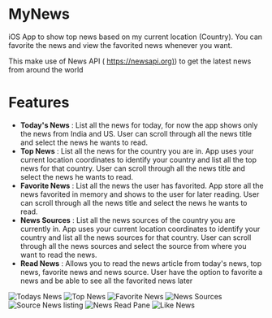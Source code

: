 # MyNews

iOS App to show top news based on my current location (Country). You can favorite the news and view the favorited news whenever you want.

This make use of News API ( [https://newsapi.org)](https://newsapi.org)) to get the latest news from around the world

# Features

- **Today&#39;s News** : List all the news for today, for now the app shows only the news from India and US. User can scroll through all the news title and select the news he wants to read.
- **Top News** : List all the news for the country you are in. App uses your current location coordinates to identify your country and list all the top news for that country. User can scroll through all the news title and select the news he wants to read.
- **Favorite News** : List all the news the user has favorited. App store all the news favorited in memory and shows to the user for later reading. User can scroll through all the news title and select the news he wants to read.
- **News Sources** : List all the news sources of the country you are currently in. App uses your current location coordinates to identify your country and list all the news sources for that country. User can scroll through all the news sources and select the source from where you want to read the news.
- **Read News** : Allows you to read the news article from today's news, top news, favorite news and news source. User have the option to favorite a news and be able to see all the favorited news later

![Todays News](https://github.com/alexxavier84/MyNews/tree/master/MyNews/MyNews/Screenshots/todaysnews.png)
![Top News](https://github.com/alexxavier84/MyNews/tree/master/MyNews/MyNews/Screenshots/topnews.png)
![Favorite News](https://github.com/alexxavier84/MyNews/tree/master/MyNews/MyNews/Screenshots/favoritenews.png)
![News Sources](https://github.com/alexxavier84/MyNews/tree/master/MyNews/MyNews/Screenshots/newssource.png)
![Source News listing](https://github.com/alexxavier84/MyNews/tree/master/MyNews/MyNews/Screenshots/sourcenews.png)
![News Read Pane](https://github.com/alexxavier84/MyNews/tree/master/MyNews/MyNews/Screenshots/newsread.png)
![Like News](https://github.com/alexxavier84/MyNews/tree/master/MyNews/MyNews/Screenshots/newslike.png)

